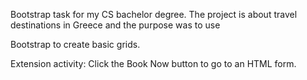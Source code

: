 Bootstrap task for my CS bachelor degree. The project is about travel destinations in Greece and the purpose was to use

Bootstrap to create basic grids.

Extension activity: Click the Book Now button to go to an HTML form.
